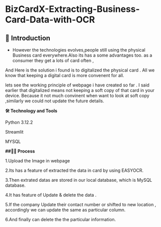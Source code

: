 # BizCardX-Extracting-Business-Card-Data-with-OCR
## 📘 Introduction 

* However the technologies evolves,people still using the physical Business card everywhere.Also its has a some advantages too. as a consumer they get a lots of card often ,

And Here is the solution i found is to digitalized the physical card . All we know that keeping a digital card is more convenent for all.

lets see the working principle of webpage i have created so far .
I said earlier that digitalized means not keeping a soft copy of that card in your device. Because it not much convinent when want to look at soft copy ,similarly we could not update the future details.

**🛠 Technology and Tools**

Python 3.12.2

Streamlit

MYSQL

**##🧑‍💻 Process**

1.Upload the Image in webpage

2.Its has a feature of extracted the data in card by using EASYOCR.

3.Then extrated datas are stored in our local database, which is MySQL database.

4.It has feature of Update & delete the data .

5.If the company Update their contact number or shifted to new location , accordingly we can update the same as particular column.

6.And finally can delete the the particular information.
